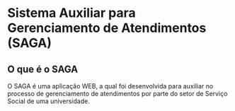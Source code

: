 <h1>Sistema Auxiliar para Gerenciamento de Atendimentos (SAGA)</h1>
<h2>O que é o SAGA</h2>
<p>O SAGA é uma aplicação WEB, a qual foi desenvolvida para auxiliar no processo de gerenciamento de atendimentos por parte do setor de Serviço Social de uma universidade.</p>
